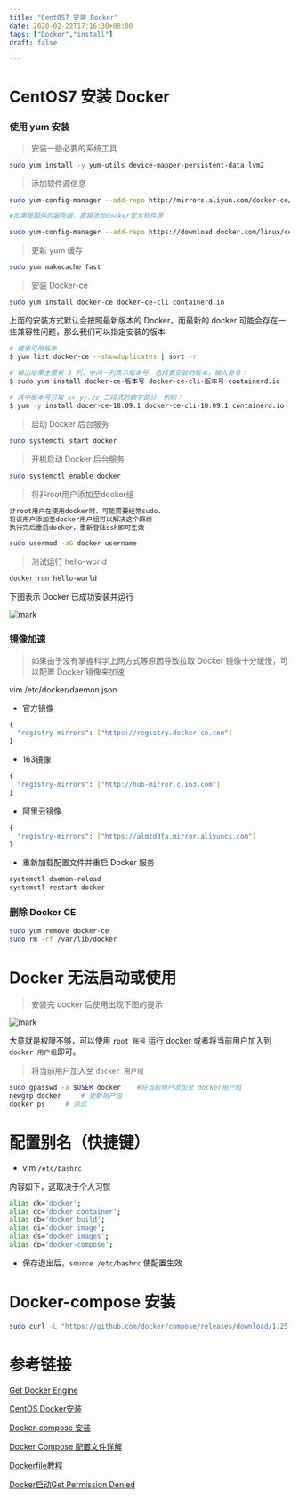 ```yaml
---
title: "CentOS7 安装 Docker"
date: 2020-02-22T17:16:30+08:00
tags: ["Docker","install"]
draft: false 

---
```


# CentOS7 安装 Docker

### 使用 yum 安装

> 安装一些必要的系统工具
>
```bash
sudo yum install -y yum-utils device-mapper-persistent-data lvm2
```

> 添加软件源信息

```bash
sudo yum-config-manager --add-repo http://mirrors.aliyun.com/docker-ce/linux/centos/docker-ce.repo

#如果是国外的服务器，直接添加docker官方软件源

sudo yum-config-manager --add-repo https://download.docker.com/linux/centos/docker-ce.repo
```

> 更新 yum 缓存

```bash
sudo yum makecache fast
```

> 安装 Docker-ce

```bash
sudo yum install docker-ce docker-ce-cli containerd.io
```

上面的安装方式默认会按照最新版本的 Docker，而最新的 docker 可能会存在一些兼容性问题，那么我们可以指定安装的版本

```bash
# 搜索可用版本
$ yum list docker-ce --showduplicates | sort -r

# 输出结果主要有 3 列，中间一列表示版本号，选择要安装的版本，输入命令：
$ sudo yum install docker-ce-版本号 docker-ce-cli-版本号 containerd.io
 
# 其中版本号只取 xx.yy.zz 三段式的数字部分，例如：
$ yum -y install docer-ce-18.09.1 docker-ce-cli-18.09.1 containerd.io
```

> 启动 Docker 后台服务

```bash
sudo systemctl start docker
```

> 开机启动 Docker 后台服务

```bash
sudo systemctl enable docker
```

> 将非root用户添加至docker组

```bash
非root用户在使用docker时，可能需要经常sudo，
将该用户添加至docker用户组可以解决这个麻烦
执行完后重启docker，重新登陆ssh即可生效

sudo usermod -aG docker username
```


> 测试运行 hello-world

```bash
docker run hello-world
```

下图表示 Docker 已成功安装并运行

![mark](https://cdn.sguan.top/markdown/20181121/G02nYdGVa70I.png?imageslim)


### 镜像加速

> 如果由于没有掌握科学上网方式等原因导致拉取 Docker 镜像十分缓慢，可以配置 Docker 镜像来加速

vim /etc/docker/daemon.json

- 官方镜像

```bash
{
  "registry-mirrors": ["https://registry.docker-cn.com"]
}
```

- 163镜像

```bash
{
  "registry-mirrors": ["http://hub-mirror.c.163.com"]
}
```

- 阿里云镜像

```bash
{
  "registry-mirrors": ["https://almtd3fa.mirror.aliyuncs.com"]
}
```

- 重新加载配置文件并重启 Docker 服务

```bash
systemctl daemon-reload
systemctl restart docker
```

### 删除 Docker CE

```bash
sudo yum remove docker-ce
sudo rm -rf /var/lib/docker
```

# Docker 无法启动或使用

> 安装完 docker 后使用出现下图的提示

![mark](https://cdn.sguan.top/markdown/20181126/f5HU3ewRRcLd.png?imageslim)

 大意就是权限不够，可以使用 `root 账号` 运行 docker 或者将当前用户加入到 `docker 用户组`即可。

> 将当前用户加入至 `docker 用户组`

```bash
sudo gpasswd -a $USER docker    #将当前用户添加至 docker用户组
newgrp docker     # 更新用户组
docker ps     # 测试
```

# 配置别名（快捷键）

- vim  `/etc/bashrc` 

内容如下，这取决于个人习惯

```bash
alias dk='docker';
alias dc='docker container';
alias db='docker build';
alias di='docker image';
alias ds='docker images';
alias dp='docker-compose';
```

- 保存退出后，`source /etc/bashrc` 使配置生效

# Docker-compose 安装

```bash
sudo curl -L "https://github.com/docker/compose/releases/download/1.25.4/docker-compose-$(uname -s)-$(uname -m)" -o /usr/local/bin/docker-compose &&  chmod +x /usr/local/bin/docker-compose
```

# 参考链接

[Get Docker Engine](https://docs.docker.com/install/linux/docker-ce/centos/)

[CentOS Docker安装](http://www.runoob.com/docker/centos-docker-install.html)

[Docker-compose 安装](https://yeasy.gitbooks.io/docker_practice/compose/install.html)

[Docker Compose 配置文件详解](https://www.jianshu.com/p/2217cfed29d7)

[Dockerfile教程](https://blog.csdn.net/pushiqiang/article/details/78714628)

[Docker启动Get Permission Denied](https://www.cnblogs.com/informatics/p/8276172.html)

